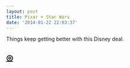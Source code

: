 ```yaml
---
layout: post
title: Pixar + Star Wars
date: '2014-01-22 22:03:37'
---
```


<p>Things keep getting better with this Disney deal.</p>

<h2 id="httpthenewsprintcoblogpixarstarwars"><a href="http://thenewsprint.co/blog/pixar-star-wars">◎</a></h2>